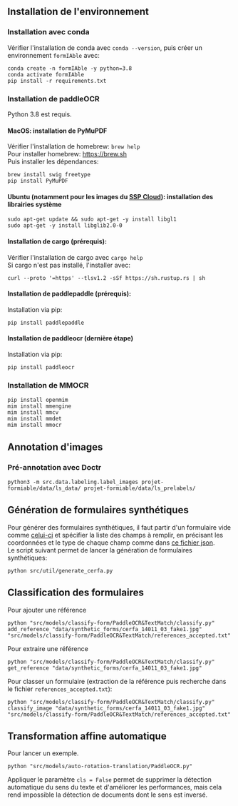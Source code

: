 ## Installation de l'environnement

### Installation avec conda

Vérifier l'installation de conda avec `conda --version`, puis créer un environnement `formIAble` avec: <br>
```
conda create -n formIAble -y python=3.8
conda activate formIAble
pip install -r requirements.txt
```

### Installation de paddleOCR

Python 3.8 est requis.

#### MacOS: installation de PyMuPDF

Vérifier l'installation de homebrew: `brew help` <br>
Pour installer homebrew: https://brew.sh <br>
Puis installer les dépendances:
```
brew install swig freetype
pip install PyMuPDF
``` 

#### Ubuntu (notamment pour les images du [SSP Cloud](https://www.sspcloud.fr)): installation des librairies système
```
sudo apt-get update && sudo apt-get -y install libgl1
sudo apt-get -y install libglib2.0-0
```

#### Installation de cargo (prérequis):

Vérifier l'installation de cargo avec `cargo help` <br>
Si cargo n'est pas installé, l'installer avec:
```
curl --proto '=https' --tlsv1.2 -sSf https://sh.rustup.rs | sh
```

#### Installation de paddlepaddle (prérequis):

Installation via pip:
```
pip install paddlepaddle
```

#### Installation de paddleocr (dernière étape)

Installation via pip:
```
pip install paddleocr
```

### Installation de MMOCR

```
pip install openmim
mim install mmengine
mim install mmcv
mim install mmdet
mim install mmocr
```

## Annotation d'images

### Pré-annotation avec Doctr

`python3 -m src.data.labeling.label_images projet-formiable/data/ls_data/ projet-formiable/data/ls_prelabels/`

## Génération de formulaires synthétiques

Pour générer des formulaires synthétiques, 
il faut partir d'un formulaire vide comme [celui-ci](data/empty_forms/non-editable/cerfa_14011_03.png) et spécifier la liste des champs à remplir, 
en précisant les coordonnées et le type de chaque champ comme dans [ce fichier json](data/elements_to_fill_forms/non-editable/cerfa_14011_03_id.json).
<br>
Le script suivant permet de lancer la génération de formulaires synthétiques:
```
python src/util/generate_cerfa.py
```

## Classification des formulaires

Pour ajouter une référence
```
python "src/models/classify-form/PaddleOCR&TextMatch/classify.py" add_reference "data/synthetic_forms/cerfa_14011_03_fake1.jpg" "src/models/classify-form/PaddleOCR&TextMatch/references_accepted.txt"
```
Pour extraire une référence
```
python "src/models/classify-form/PaddleOCR&TextMatch/classify.py" get_reference "data/synthetic_forms/cerfa_14011_03_fake1.jpg"
```
Pour classer un formulaire (extraction de la référence puis recherche dans le fichier `references_accepted.txt`):
```
python "src/models/classify-form/PaddleOCR&TextMatch/classify.py" classify_image "data/synthetic_forms/cerfa_14011_03_fake1.jpg" "src/models/classify-form/PaddleOCR&TextMatch/references_accepted.txt"
```

## Transformation affine automatique

Pour lancer un exemple.
```
python "src/models/auto-rotation-translation/PaddleOCR.py"
```
Appliquer le paramètre `cls = False` permet de supprimer la détection automatique du sens du texte et d'améliorer les performances, mais cela rend impossible la détection de documents dont le sens est inversé.
